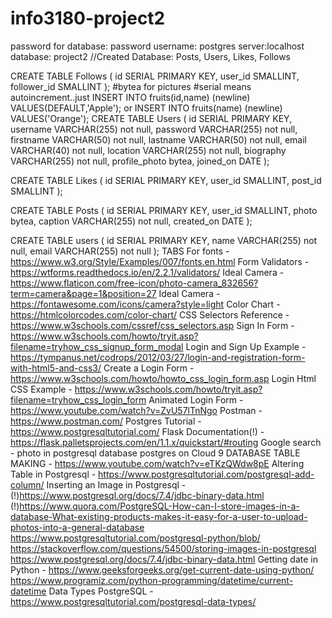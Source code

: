 # info3180-project2

password for database: password
username: postgres
server:localhost
database: project2
//Created Database: Posts, Users, Likes, Follows

CREATE TABLE Follows (
  id SERIAL PRIMARY KEY,
  user_id SMALLINT,
  follower_id SMALLINT
);
#bytea for pictures
#serial means autoincrement..just INSERT INTO fruits(id,name) (newline) VALUES(DEFAULT,'Apple');
                          or INSERT INTO fruits(name) (newline) VALUES('Orange');
CREATE TABLE Users (
  id SERIAL PRIMARY KEY,
  username VARCHAR(255) not null,
  password VARCHAR(255) not null,
  firstname VARCHAR(50) not null,
  lastname VARCHAR(50) not null,
  email VARCHAR(40) not null,
  location VARCHAR(255) not null,
  biography VARCHAR(255) not null,
  profile_photo bytea,
  joined_on DATE
);

CREATE TABLE Likes (
  id SERIAL PRIMARY KEY,
  user_id SMALLINT,
  post_id SMALLINT
);

CREATE TABLE Posts (
  id SERIAL PRIMARY KEY,
  user_id SMALLINT,
  photo bytea,
  caption VARCHAR(255) not null,
  created_on DATE
);


CREATE TABLE users (
 id SERIAL PRIMARY KEY,
 name VARCHAR(255) not null,
 email VARCHAR(255) not null
);
					                                TABS
For fonts - https://www.w3.org/Style/Examples/007/fonts.en.html
Form Validators - https://wtforms.readthedocs.io/en/2.2.1/validators/
Ideal Camera - https://www.flaticon.com/free-icon/photo-camera_832656?term=camera&page=1&position=27
Ideal Camera - https://fontawesome.com/icons/camera?style=light
Color Chart - https://htmlcolorcodes.com/color-chart/
CSS Selectors Reference - https://www.w3schools.com/cssref/css_selectors.asp
Sign In Form - https://www.w3schools.com/howto/tryit.asp?filename=tryhow_css_signup_form_modal
Login and Sign Up Example - https://tympanus.net/codrops/2012/03/27/login-and-registration-form-with-html5-and-css3/
Create a Login Form - https://www.w3schools.com/howto/howto_css_login_form.asp
Login Html CSS Example - https://www.w3schools.com/howto/tryit.asp?filename=tryhow_css_login_form
Animated Login Form - https://www.youtube.com/watch?v=ZvU57lTnNgo
Postman - https://www.postman.com/
Postgres Tutorial - https://www.postgresqltutorial.com/
Flask Documentation(!) - https://flask.palletsprojects.com/en/1.1.x/quickstart/#routing
Google search - photo in postgresql database
postgres on Cloud 9 DATABASE TABLE MAKING - https://www.youtube.com/watch?v=eTKzQWdw8pE 
Altering Table in Postgresql - https://www.postgresqltutorial.com/postgresql-add-column/
Inserting an Image in Postgresql - (!)https://www.postgresql.org/docs/7.4/jdbc-binary-data.html
          (!)https://www.quora.com/PostgreSQL-How-can-I-store-images-in-a-database-What-existing-products-makes-it-easy-for-a-user-to-upload-photos-into-a-general-database
            https://www.postgresqltutorial.com/postgresql-python/blob/
            https://stackoverflow.com/questions/54500/storing-images-in-postgresql
            https://www.postgresql.org/docs/7.4/jdbc-binary-data.html
Getting date in Python - https://www.geeksforgeeks.org/get-current-date-using-python/
                          https://www.programiz.com/python-programming/datetime/current-datetime
Data Types PostgreSQL - https://www.postgresqltutorial.com/postgresql-data-types/              
                      
            